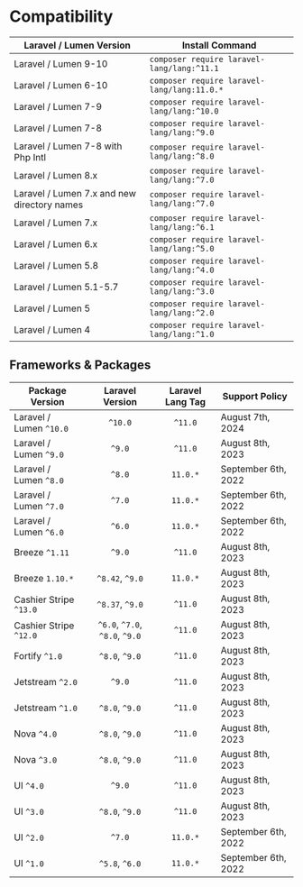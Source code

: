 # Compatibility

| Laravel / Lumen Version                     | Install Command                             |
|---------------------------------------------|---------------------------------------------|
| Laravel / Lumen 9-10                        | `composer require laravel-lang/lang:^11.1`  |
| Laravel / Lumen 6-10                        | `composer require laravel-lang/lang:11.0.*` |
| Laravel / Lumen 7-9                         | `composer require laravel-lang/lang:^10.0`  |
| Laravel / Lumen 7-8                         | `composer require laravel-lang/lang:^9.0`   |
| Laravel / Lumen 7-8 with Php Intl           | `composer require laravel-lang/lang:^8.0`   |
| Laravel / Lumen 8.x                         | `composer require laravel-lang/lang:^7.0`   |
| Laravel / Lumen 7.x and new directory names | `composer require laravel-lang/lang:^7.0`   |
| Laravel / Lumen 7.x                         | `composer require laravel-lang/lang:^6.1`   |
| Laravel / Lumen 6.x                         | `composer require laravel-lang/lang:^5.0`   |
| Laravel / Lumen 5.8                         | `composer require laravel-lang/lang:^4.0`   |
| Laravel / Lumen 5.1-5.7                     | `composer require laravel-lang/lang:^3.0`   |
| Laravel / Lumen 5                           | `composer require laravel-lang/lang:^2.0`   |
| Laravel / Lumen 4                           | `composer require laravel-lang/lang:^1.0`   |

## Frameworks & Packages

| Package Version         |        Laravel Version         | Laravel Lang Tag | Support Policy      |
|-------------------------|:------------------------------:|:----------------:|---------------------|
| Laravel / Lumen `^10.0` |            `^10.0`             |     `^11.0`      | August 7th, 2024    |
| Laravel / Lumen `^9.0`  |             `^9.0`             |     `^11.0`      | August 8th, 2023    |
| Laravel / Lumen `^8.0`  |             `^8.0`             |     `11.0.*`     | September 6th, 2022 |
| Laravel / Lumen `^7.0`  |             `^7.0`             |     `11.0.*`     | September 6th, 2022 |
| Laravel / Lumen `^6.0`  |             `^6.0`             |     `11.0.*`     | September 6th, 2022 |
| Breeze `^1.11`          |             `^9.0`             |     `^11.0`      | August 8th, 2023    |
| Breeze `1.10.*`         |        `^8.42`, `^9.0`         |     `11.0.*`     | August 8th, 2023    |
| Cashier Stripe `^13.0`  |        `^8.37`, `^9.0`         |     `^11.0`      | August 8th, 2023    |
| Cashier Stripe `^12.0`  | `^6.0`, `^7.0`, `^8.0`, `^9.0` |     `^11.0`      | August 8th, 2023    |
| Fortify `^1.0`          |         `^8.0`, `^9.0`         |     `^11.0`      | August 8th, 2023    |
| Jetstream `^2.0`        |             `^9.0`             |     `^11.0`      | August 8th, 2023    |
| Jetstream `^1.0`        |         `^8.0`, `^9.0`         |     `^11.0`      | August 8th, 2023    |
| Nova `^4.0`             |         `^8.0`, `^9.0`         |     `^11.0`      | August 8th, 2023    |
| Nova `^3.0`             |         `^8.0`, `^9.0`         |     `^11.0`      | August 8th, 2023    |
| UI `^4.0`               |             `^9.0`             |     `^11.0`      | August 8th, 2023    |
| UI `^3.0`               |         `^8.0`, `^9.0`         |     `^11.0`      | August 8th, 2023    |
| UI `^2.0`               |             `^7.0`             |     `11.0.*`     | September 6th, 2022 |
| UI `^1.0`               |         `^5.8`, `^6.0`         |     `11.0.*`     | September 6th, 2022 |

